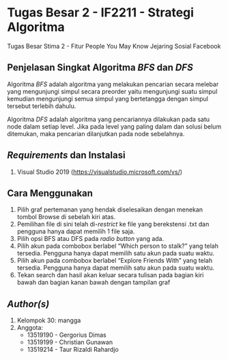 # Tugas Besar 2 - IF2211 - Strategi Algoritma
Tugas Besar Stima 2 - Fitur People You May Know Jejaring Sosial Facebook

## Penjelasan Singkat Algoritma *BFS* dan *DFS*
Algoritma *BFS* adalah algoritma yang melakukan pencarian secara melebar yang mengunjungi simpul secara preorder yaitu mengunjungi suatu simpul kemudian mengunjungi semua simpul yang bertetangga dengan simpul tersebut terlebih dahulu. 

Algoritma *DFS* adalah algoritma yang pencariannya dilakukan pada satu node dalam setiap level. Jika pada level yang paling dalam dan solusi belum ditemukan, maka pencarian dilanjutkan pada node sebelahnya.

## *Requirements* dan Instalasi
1. Visual Studio 2019 (https://visualstudio.microsoft.com/vs/)

## Cara Menggunakan
1. Pilih graf pertemanan yang hendak diselesaikan dengan menekan tombol Browse di sebelah kiri atas. 
2. Pemilihan file di sini telah di-_restrict_ ke file yang berekstensi .txt dan pengguna hanya dapat memilih 1 file saja.
3. Pilih opsi BFS atau DFS pada _radio button_ yang ada.
4. Pilih akun pada combobox berlabel “Which person to stalk?” yang telah tersedia. Pengguna hanya dapat memilih satu akun pada suatu waktu. 
5. Pilih akun pada combobox berlabel “Explore Friends With” yang telah tersedia. Pengguna hanya dapat memilih satu akun pada suatu waktu. 
6. Tekan search dan hasil akan keluar secara tulisan pada bagian kiri bawah dan bagian kanan bawah dengan tampilan graf


## *Author(s)*
1. Kelompok 30: mangga
2. Anggota:
    - 13519190 - Gergorius Dimas
    - 13519199 - Christian Gunawan
    - 13519214 - Taur Rizaldi Rahardjo

